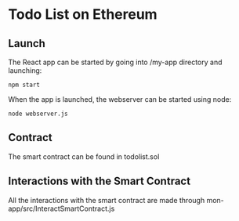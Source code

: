 # Todo List on Ethereum

## Launch

The React app can be started by going into /my-app directory and launching:

	npm start

When the app is launched, the webserver can be started using node:

	node webserver.js

## Contract
The smart contract can be found in todolist.sol

## Interactions with the Smart Contract
All the interactions with the smart contract are made through mon-app/src/InteractSmartContract.js





